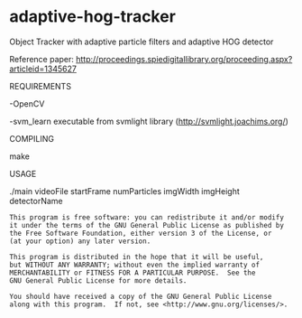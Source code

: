 adaptive-hog-tracker
====================

Object Tracker with adaptive particle filters and adaptive HOG detector

Reference paper:
http://proceedings.spiedigitallibrary.org/proceeding.aspx?articleid=1345627


REQUIREMENTS

-OpenCV

-svm_learn executable from svmlight library (http://svmlight.joachims.org/)

COMPILING

make

USAGE

./main videoFile startFrame numParticles imgWidth imgHeight detectorName





    This program is free software: you can redistribute it and/or modify
    it under the terms of the GNU General Public License as published by
    the Free Software Foundation, either version 3 of the License, or
    (at your option) any later version.

    This program is distributed in the hope that it will be useful,
    but WITHOUT ANY WARRANTY; without even the implied warranty of
    MERCHANTABILITY or FITNESS FOR A PARTICULAR PURPOSE.  See the
    GNU General Public License for more details.

    You should have received a copy of the GNU General Public License
    along with this program.  If not, see <http://www.gnu.org/licenses/>.
    
    
